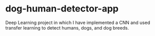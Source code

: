 # dog-human-detector-app
Deep Learning project in which I have implemented a CNN and used transfer learning to detect humans, dogs, and dog breeds.
